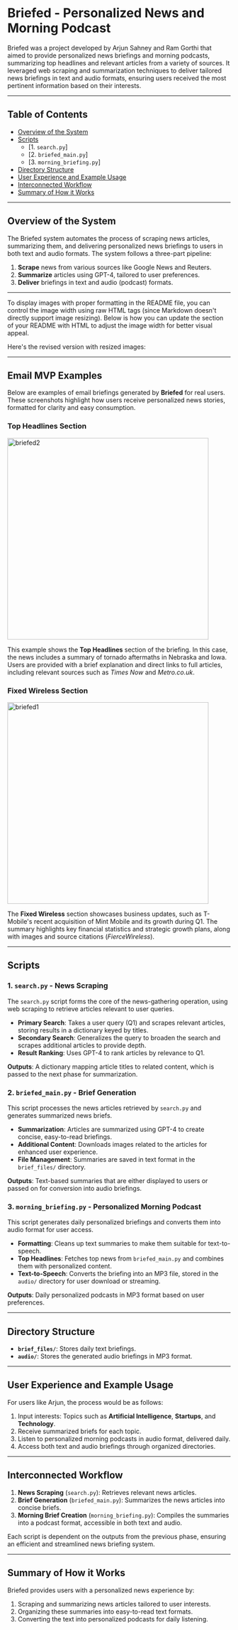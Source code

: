 # Briefed - Personalized News and Morning Podcast

Briefed was a project developed by Arjun Sahney and Ram Gorthi that aimed to provide personalized news briefings and morning podcasts, summarizing top headlines and relevant articles from a variety of sources. It leveraged web scraping and summarization techniques to deliver tailored news briefings in text and audio formats, ensuring users received the most pertinent information based on their interests.

---

## **Table of Contents**
- [Overview of the System](#overview-of-the-system)
- [Scripts](#scripts)
  - [1. `search.py`]
  - [2. `briefed_main.py`]
  - [3. `morning_briefing.py`]
- [Directory Structure](#directory-structure)
- [User Experience and Example Usage](#user-experience-and-example-usage)
- [Interconnected Workflow](#interconnected-workflow)
- [Summary of How it Works](#summary-of-how-it-works)

---

## **Overview of the System**
The Briefed system automates the process of scraping news articles, summarizing them, and delivering personalized news briefings to users in both text and audio formats. The system follows a three-part pipeline:

1. **Scrape** news from various sources like Google News and Reuters.
2. **Summarize** articles using GPT-4, tailored to user preferences.
3. **Deliver** briefings in text and audio (podcast) formats.

---
To display images with proper formatting in the README file, you can control the image width using raw HTML tags (since Markdown doesn't directly support image resizing). Below is how you can update the section of your README with HTML to adjust the image width for better visual appeal.

Here's the revised version with resized images:

---

## Email MVP Examples

Below are examples of email briefings generated by **Briefed** for real users. These screenshots highlight how users receive personalized news stories, formatted for clarity and easy consumption.

### Top Headlines Section

<img width="454" alt="briefed2" src="https://github.com/user-attachments/assets/83e8df37-c6c4-47cf-988b-caa21908e625">

This example shows the **Top Headlines** section of the briefing. In this case, the news includes a summary of tornado aftermaths in Nebraska and Iowa. Users are provided with a brief explanation and direct links to full articles, including relevant sources such as *Times Now* and *Metro.co.uk*.

### Fixed Wireless Section

<img width="454" alt="briefed1" src="https://github.com/user-attachments/assets/e98d7791-1377-4b97-90e4-d8c3cff70e09">

The **Fixed Wireless** section showcases business updates, such as T-Mobile's recent acquisition of Mint Mobile and its growth during Q1. The summary highlights key financial statistics and strategic growth plans, along with images and source citations (*FierceWireless*).

---

## **Scripts**

### **1. `search.py`** - **News Scraping**
The `search.py` script forms the core of the news-gathering operation, using web scraping to retrieve articles relevant to user queries.

- **Primary Search**: Takes a user query (Q1) and scrapes relevant articles, storing results in a dictionary keyed by titles.
- **Secondary Search**: Generalizes the query to broaden the search and scrapes additional articles to provide depth.
- **Result Ranking**: Uses GPT-4 to rank articles by relevance to Q1.

**Outputs**: A dictionary mapping article titles to related content, which is passed to the next phase for summarization.

### **2. `briefed_main.py`** - **Brief Generation**
This script processes the news articles retrieved by `search.py` and generates summarized news briefs.

- **Summarization**: Articles are summarized using GPT-4 to create concise, easy-to-read briefings.
- **Additional Content**: Downloads images related to the articles for enhanced user experience.
- **File Management**: Summaries are saved in text format in the `brief_files/` directory.

**Outputs**: Text-based summaries that are either displayed to users or passed on for conversion into audio briefings.

### **3. `morning_briefing.py`** - **Personalized Morning Podcast**
This script generates daily personalized briefings and converts them into audio format for user access.

- **Formatting**: Cleans up text summaries to make them suitable for text-to-speech.
- **Top Headlines**: Fetches top news from `briefed_main.py` and combines them with personalized content.
- **Text-to-Speech**: Converts the briefing into an MP3 file, stored in the `audio/` directory for user download or streaming.

**Outputs**: Daily personalized podcasts in MP3 format based on user preferences.

---

## **Directory Structure**
- **`brief_files/`**: Stores daily text briefings.
- **`audio/`**: Stores the generated audio briefings in MP3 format.
  
---

## **User Experience and Example Usage**

For users like Arjun, the process would be as follows:

1. Input interests: Topics such as **Artificial Intelligence**, **Startups**, and **Technology**.
2. Receive summarized briefs for each topic.
3. Listen to personalized morning podcasts in audio format, delivered daily.
4. Access both text and audio briefings through organized directories.

---

## **Interconnected Workflow**
1. **News Scraping** (`search.py`): Retrieves relevant news articles.
2. **Brief Generation** (`briefed_main.py`): Summarizes the news articles into concise briefs.
3. **Morning Brief Creation** (`morning_briefing.py`): Compiles the summaries into a podcast format, accessible in both text and audio.

Each script is dependent on the outputs from the previous phase, ensuring an efficient and streamlined news briefing system.

---

## **Summary of How it Works**

Briefed provides users with a personalized news experience by:
1. Scraping and summarizing news articles tailored to user interests.
2. Organizing these summaries into easy-to-read text formats.
3. Converting the text into personalized podcasts for daily listening.
